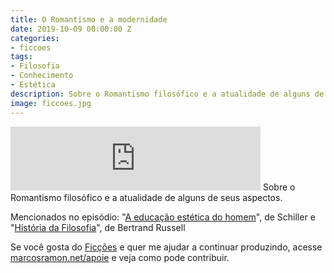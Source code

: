 ```yaml
---
title: O Romantismo e a modernidade
date: 2019-10-09 00:00:00 Z
categories:
- ficcoes
tags:
- Filosofia
- Conhecimento
- Estética
description: Sobre o Romantismo filosófico e a atualidade de alguns de seus aspectos.
image: ficcoes.jpg
---
```


<iframe src="https://anchor.fm/podcastficcoes/embed/episodes/O-Romantismo-e-a-modernidade-e6esuk" height="102px" width="400px" frameborder="0" scrolling="no"></iframe>
Sobre o Romantismo filosófico e a atualidade de alguns de seus aspectos.

Mencionados no episódio: "[A educação estética do homem](https://amzn.to/2Vu7jSM)", de Schiller e "[História da Filosofia](https://amzn.to/2M076nw)", de Bertrand Russell

Se você gosta do [Ficções](https://marcosramon.net/ficcoes/) e quer me ajudar a continuar produzindo, acesse [marcosramon.net/apoie](https://marcosramon.net/apoie/) e veja como pode contribuir.
